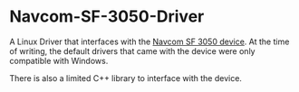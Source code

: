 # Navcom-SF-3050-Driver

A Linux Driver that interfaces with the [Navcom SF 3050 device](https://www.navcomtech.com/en/product/gnssreceivers/sf3050/).  At the time of writing, the default drivers that came with the device were only compatible with Windows.

There is also a limited C++ library to interface with the device.
